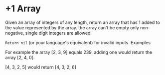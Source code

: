# +1 Array

Given an array of integers of any length, return an array that has 1 added to the value represented by the array.
    the array can't be empty
    only non-negative, single digit integers are allowed

```Return nil``` (or your language's equivalent) for invalid inputs.
Examples

For example the array [2, 3, 9] equals 239, adding one would return the array [2, 4, 0].

[4, 3, 2, 5] would return [4, 3, 2, 6]
